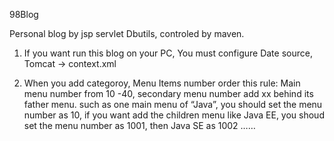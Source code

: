 98Blog

Personal blog by jsp servlet Dbutils, controled by maven. 


1. If you want run this blog on your PC, You must configure Date source, Tomcat -> context.xml  

2. When you add categoroy, Menu Items number order this rule: Main menu number from 10 -40, secondary menu number add xx behind its father menu. such as one main menu of “Java”, you should set the menu number as 10, if you want add the children menu like Java EE, you shoud set the menu number as 1001, then Java SE as 1002 ……
